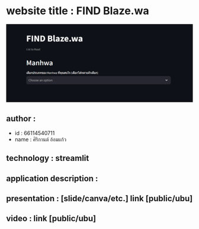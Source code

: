 # website title : FIND Blaze.wa
![Alt text](findblaze_wa.png)

## author :
- id : 66114540711
- name : ศิริกานต์ อ้อมแก้ว

## technology : streamlit
## application description :
## presentation : [slide/canva/etc.] link [public/ubu]
## video : link [public/ubu]

